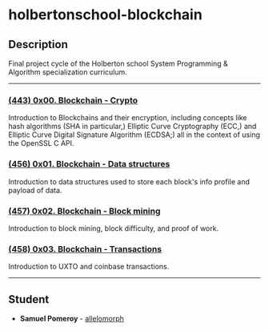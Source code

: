 # holbertonschool-blockchain

## Description
Final project cycle of the Holberton school System Programming & Algorithm specialization curriculum.

---

### [(443) 0x00. Blockchain - Crypto](./crypto/)
Introduction to Blockchains and their encryption, including concepts like hash algorithms (SHA in particular,) Elliptic Curve Cryptography (ECC,) and Elliptic Curve Digital Signature Algorithm (ECDSA;) all in the context of using the OpenSSL C API.

### [(456) 0x01. Blockchain - Data structures](./blockchain/v0.1/)
Introduction to data structures used to store each block's info profile and payload of data.

### [(457) 0x02. Blockchain - Block mining](./blockchain/v0.2/)
Introduction to block mining, block difficulty, and proof of work.

### [(458) 0x03. Blockchain - Transactions](./blockchain/v0.3/)
Introduction to UXTO and coinbase transactions.

---

## Student
* **Samuel Pomeroy** - [allelomorph](github.com/allelomorph)
